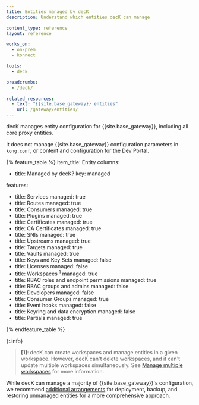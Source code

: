 ```yaml
---
title: Entities managed by decK
description: Understand which entities decK can manage

content_type: reference
layout: reference

works_on:
  - on-prem
  - konnect

tools:
  - deck

breadcrumbs:
  - /deck/

related_resources:
  - text: "{{site.base_gateway}} entities"
    url: /gateway/entities/
---
```


decK manages entity configuration for {{site.base_gateway}}, including all core proxy entities.

It does not manage {{site.base_gateway}} configuration parameters in `kong.conf`, or content and configuration for the Dev Portal.

{% feature_table %}
item_title: Entity
columns:
  - title: Managed by decK?
    key: managed

features:
  - title: Services
    managed: true
  - title: Routes
    managed: true
  - title: Consumers
    managed: true
  - title: Plugins
    managed: true
  - title: Certificates
    managed: true
  - title: CA Certificates
    managed: true
  - title: SNIs
    managed: true
  - title: Upstreams
    managed: true
  - title: Targets
    managed: true
  - title: Vaults
    managed: true
  - title: Keys and Key Sets
    managed: false
  - title: Licenses
    managed: false
  - title: Workspaces <sup>1</sup>
    managed: true
  - title: RBAC roles and endpoint permissions
    managed: true
  - title: RBAC groups and admins
    managed: false
  - title: Developers
    managed: false
  - title: Consumer Groups
    managed: true
  - title: Event hooks
    managed: false
  - title: Keyring and data encryption
    managed: false
  - title: Partials
    managed: true

{% endfeature_table %}

{:.info}
> **\[1\]**: decK can create workspaces and manage entities in a given workspace.
However, decK can't delete workspaces, and it can't update multiple workspaces simultaneously.
See [Manage multiple workspaces](/deck/gateway/workspaces/) for more information.

While decK can manage a majority of {{site.base_gateway}}'s configuration, we recommend [additional arrangements](/gateway/upgrade/backup-and-restore/) for deployment, backup, and restoring unmanaged entities for a more comprehensive approach.
